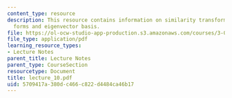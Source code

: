 ```yaml
---
content_type: resource
description: This resource contains information on similarity transformations, quadratic
  forms and eigenvector basis.
file: https://ol-ocw-studio-app-production.s3.amazonaws.com/courses/3-016-mathematics-for-materials-scientists-and-engineers-fall-2005/5709417a380dc466c822d4484ca46b17_lecture_10.pdf
file_type: application/pdf
learning_resource_types:
- Lecture Notes
parent_title: Lecture Notes
parent_type: CourseSection
resourcetype: Document
title: lecture_10.pdf
uid: 5709417a-380d-c466-c822-d4484ca46b17
---
```

